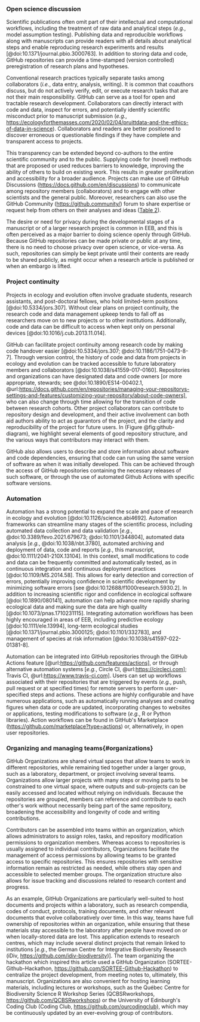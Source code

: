 <!--## GitHub in EcoEvo examples (Part 3)-->

### Open science discussion

<!--*Contributors to this section: Freddy Hillemann, Allison Binley, PHPB, Katherine Hébert*-->

Scientific publications often omit part of their intellectual and computational workflows, including the treatment of raw data and analytical steps (_e.g._, model assumption testing).
Publishing data and reproducible workflows along with manuscripts can provide readers with all details about analytical steps and enable reproducing research experiments and results [@doi:10.1371/journal.pbio.3000763].
In addition to storing data and code, GitHub repositories can provide a time-stamped (version controlled) preregistration of research plans and hypotheses.

Conventional research practices typically separate tasks among collaborators (_i.e._, data entry, analysis, writing).
It is common that coauthors discuss, but do not actively verify, edit, or execute research tasks that are not their main responsibility.
GitHub can serve as a tool for open and tractable research development.
Collaborators can directly interact with code and data, inspect for errors, and potentially identify scientific misconduct prior to manuscript submission (_e.g._, <https://ecologyforthemasses.com/2020/02/04/pruittdata-and-the-ethics-of-data-in-science>).
Collaborators and readers are better positioned to discover erroneous or questionable findings if they have complete and transparent access to projects.

This transparency can be extended beyond co-authors to the entire scientific community and to the public.
Supplying code for (novel) methods that are proposed or used reduces barriers to knowledge, improving the ability of others to build on existing work.
This results in greater proliferation and accessibility for a broader audience.
Projects can make use of GitHub Discussions (<https://docs.github.com/en/discussions>) to communicate among repository members (collaborators) and to engage with other scientists and the general public.
Moreover, researchers can also use the GitHub Community (<https://github.community/>) forum to share expertise or request help from others on their analyses and ideas ([Table 2](#tbl:roles)).

The desire or need for privacy during the developmental stages of a manuscript or of a larger research project is common in EEB, and this is often perceived as a major barrier to doing science openly through GitHub. 
Because GitHub repositories can be made private or public at any time, there is no need to choose privacy over open science, or vice-versa. 
As such, repositories can simply be kept private until their contents are ready to be shared publicly, as might occur when a research article is published or when an embargo is lifted.

### Project continuity

<!--*Contributors to this section: BPME, VF, PHPB  -->

Projects in ecology and evolution often involve graduate students, research assistants, and post-doctoral fellows, who hold limited-term positions [@doi:10.5334/jors.307].
Without clear plans on project continuity, the research code and data management upkeep tends to fall off as researchers move on to new projects or to other institutions.
Additionally, code and data can be difficult to access when kept only on personal devices [@doi:10.1016/j.cub.2013.11.014].

GitHub can facilitate project continuity among research code by making code handover easier [@doi:10.5334/jors.307; @doi:10.1186/1751-0473-8-7].
Through version control, the history of code and data from projects in ecology and evolution can be tracked accessible to future laboratory members and collaborators [@doi:10.1038/s41559-017-0160].
Repositories and organizations can have designated data and code owners [or more appropriate, stewards; see @doi:10.1890/ES14-00402.1, @url:https://docs.github.com/en/repositories/managing-your-repositorys-settings-and-features/customizing-your-repository/about-code-owners], who can also change through time allowing for the transition of code between research cohorts.
Other project collaborators can contribute to repository design and development, and their active involvement can both aid authors ability to act as guarantors of the project, and the clarity and reproducibility of the project for future users.
In (Figure @fig:github-diagram), we highlight several elements of good repository structure, and the various ways that contributors may interact with them.

GitHub also allows users to describe and store information about software and code dependencies, ensuring that code can run using the same version of software as when it was initially developed.
This can be achieved through the access of GitHub repositories containing the necessary releases of such software, or through the use of automated Github Actions with specific software versions.

### Automation

<!--*Contributors to this section: PHPB -->

Automation has a strong potential to expand the scale and pace of research in ecology and evolution [@doi:10.1126/science.abi4692].
Automation frameworks can streamline many stages of the scientific process, including automated data collection and data validation [_e.g._, @doi:10.3389/fevo.2021.679673; @doi:10.1101/344804], automated data analysis [_e.g._, @doi:10.1038/nbt.3780], automated archiving and deployment of data, code and reports [_e.g._, this manuscript, @doi:10.1111/2041-210X.13104].
In this context, small modifications to code and data can be frequently committed and automatically tested, as in continuous integration and continuous deployment practices [@doi:10.1109/MS.2014.58].
This allows for early detection and correction of errors, potentially improving confidence in scientific development by minimizing software errors [see @doi:10.12688/f1000research.5930.2].
In addition to increasing scientific rigor and confidence in ecological software [@doi:10.1890/080141], automation can help advance more rapidly sharing ecological data and making sure the data are high quality [@doi:10.1073/pnas.1710231115].
Integrating automation workflows has been highly encouraged in areas of EEB, including predictive ecology [@doi:10.1111/ele.13994], long-term ecological studies [@doi:10.1371/journal.pbio.3000125; @doi:10.1101/332783], and management of species at risk information [@doi:10.1038/s41597-022-01381-8].

Automation can be integrated into GitHub repositories through the GitHub Actions feature [@url:https://github.com/features/actions], or through alternative automation systems [_e.g._, Circle CI, @url:https://circleci.com]; Travis CI, @url:https://www.travis-ci.com].
Users can set up workflows associated with their repositories that are triggered by events (_e.g._, push, pull request or at specified times) for remote servers to perform user-specified steps and actions.
These actions are highly configurable and have numerous applications, such as automatically running analyses and creating figures when data or code are updated, incorporating changes to websites or applications, testing modifications to software (_e.g._, R or Python libraries).
Action workflows can be found in GitHub's Marketplace (<https://github.com/marketplace?type=actions>) or, alternatively, in open user repositories.

### Organizing and managing teams{#organizations}

<!--*Contributors to this section: Katherine Hébert, Cole Brookson, Pedro Henrique P. Braga*-->

GitHub Organizations are shared virtual spaces that allow teams to work in different repositories, while remaining tied together under a larger group, such as a laboratory, department, or project involving several teams.
Organizations allow larger projects with many steps or moving parts to be constrained to one virtual space, where outputs and sub-projects can be easily accessed and located without relying on individuals.
Because the repositories are grouped, members can reference and contribute to each other's work without necessarily being part of the same repository, broadening the accessibility and longevity of code and writing contributions. 

Contributors can be assembled into teams within an organization, which allows administrators to assign roles, tasks, and repository modification permissions to organization members.
Whereas access to repositories is usually assigned to individual contributors, Organizations facilitate the management of access permissions by allowing teams to be granted access to specific repositories.
This ensures repositories with sensitive information remain as restricted as needed, while others stay open and accessible to selected member groups.
The organization structure also allows for issue tracking and discussions related to research content and progress.

As an example, GitHub Organizations are particularly well-suited to host documents and projects within a laboratory, such as research compendia, codes of conduct, protocols, training documents, and other relevant documents that evolve collaboratively over time. 
In this way, teams have full ownership of repositories within an organization, while ensuring that these materials stay accessible to the laboratory after people have moved on or when locally-stored data are lost.
This application extends to research centres, which may include several distinct projects that remain linked to institutions [_e.g._, the German Centre for Integrative Biodiversity Research (iDiv, <https://github.com/idiv-biodiversity>)].
The team organizing the hackathon which inspired this article used a GitHub Organization (SORTEE-Github-Hackathon, <https://github.com/SORTEE-Github-Hackathon>) to centralize the project development, from meeting notes to, ultimately, this manuscript.
Organizations are also convenient for hosting learning materials, including lectures or workshops, such as the Québec Centre for Biodiversity Science R Workshop Series (QCBSRworkshops, <https://github.com/QCBSRworkshops>) or the University of Edinburgh's Coding Club (Coding Club, <https://github.com/ourcodingclub>), which may be continuously updated by an ever-evolving group of contributors.
